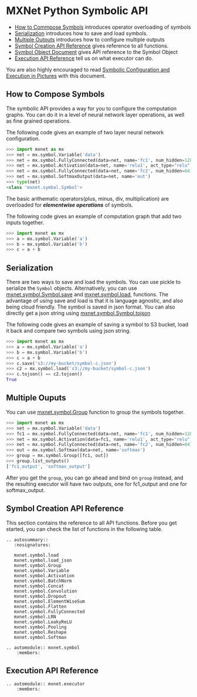 MXNet Python Symbolic API
=========================
* [How to Commpose Symbols](#overloaded-operators) introduces operator overloading of symbols
* [Serialization](#serialization) introduces how to save and load symbols.
* [Multiple Outputs](#multiple-outputs) introduces how to configure multiple outputs
* [Symbol Creation API Reference](#symbol-creationapi-reference) gives reference to all functions.
* [Symbol Object Document](#mxnet.symbol.Symbol) gives API reference to the Symbol Object
* [Execution API Reference](#execution-api-reference) tell us on what executor can do.

You are also highly encouraged to read [Symbolic Configuration and Execution in Pictures](symbol_in_pictures.md)
with this document.

How to Compose Symbols
----------------------
The symbolic API provides a way for you to configure the computation graphs.
You can do it in a level of neural network layer operations, as well as fine
grained operations.

The following code gives an example of two layer neural network configuration.
```python
>>> import mxnet as mx
>>> net = mx.symbol.Variable('data')
>>> net = mx.symbol.FullyConnected(data=net, name='fc1', num_hidden=128)
>>> net = mx.symbol.Activation(data=net, name='relu1', act_type="relu")
>>> net = mx.symbol.FullyConnected(data=net, name='fc2', num_hidden=64)
>>> net = mx.symbol.SoftmaxOutput(data=net, name='out')
>>> type(net)
<class 'mxnet.symbol.Symbol'>
```

The basic arithematic operators(plus, minus, div, multiplication) are overloaded for
***elementwise operations*** of symbols.

The following code gives an example of computation graph that add two inputs together.
```python
>>> import mxnet as mx
>>> a = mx.symbol.Variable('a')
>>> b = mx.symbol.Variable('b')
>>> c = a + b
````

Serialization
-------------
There are two ways to save and load the symbols. You can use pickle to serialize the ```Symbol``` objects.
Alternatively, you can use [mxnet.symbol.Symbol.save](#mxnet.symbol.Symbol.save) and [mxnet.symbol.load](#mxnet.symbol.load), functions.
The advantage of using save and load is that it is language agnostic, and also being cloud friendly.
The symbol is saved in json format. You can also directly get a json string using [mxnet.symbol.Symbol.tojson](#mxnet.symbol.Symbol.tojson)

The following code gives an example of saving a symbol to S3 bucket, load it back and compare two symbols using json string.
```python
>>> import mxnet as mx
>>> a = mx.symbol.Variable('a')
>>> b = mx.symbol.Variable('b')
>>> c = a + b
>>> c.save('s3://my-bucket/symbol-c.json')
>>> c2 = mx.symbol.load('s3://my-bucket/symbol-c.json')
>>> c.tojson() == c2.tojson()
True
```

Multiple Ouputs
---------------
You can use [mxnet.symbol.Group](#mxnet.symbol.Group) function to group the symbols together.

```python
>>> import mxnet as mx
>>> net = mx.symbol.Variable('data')
>>> fc1 = mx.symbol.FullyConnected(data=net, name='fc1', num_hidden=128)
>>> net = mx.symbol.Activation(data=fc1, name='relu1', act_type="relu")
>>> net = mx.symbol.FullyConnected(data=net, name='fc2', num_hidden=64)
>>> out = mx.symbol.Softmax(data=net, name='softmax')
>>> group = mx.symbol.Group([fc1, out])
>>> group.list_outputs()
['fc1_output', 'softmax_output']
```

After you get the ```group```, you can go ahead and bind on ```group``` instead,
and the resulting executor will have two outputs, one for fc1_output and one for softmax_output.

Symbol Creation API Reference
-----------------------------
This section contains the reference to all API functions.
Before you get started, you can check the list of functions in the following table.

```eval_rst
.. autosummary::
   :nosignatures:

   mxnet.symbol.load
   mxnet.symbol.load_json
   mxnet.symbol.Group
   mxnet.symbol.Variable
   mxnet.symbol.Activation
   mxnet.symbol.BatchNorm
   mxnet.symbol.Concat
   mxnet.symbol.Convolution
   mxnet.symbol.Dropout
   mxnet.symbol.ElementWiseSum
   mxnet.symbol.Flatten
   mxnet.symbol.FullyConnected
   mxnet.symbol.LRN
   mxnet.symbol.LeakyReLU
   mxnet.symbol.Pooling
   mxnet.symbol.Reshape
   mxnet.symbol.Softmax
```

```eval_rst
.. automodule:: mxnet.symbol
    :members:
```


Execution API Reference
-----------------------

```eval_rst
.. automodule:: mxnet.executor
    :members:
```

